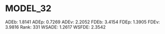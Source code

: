 # MODEL_32

ADEb: 1.8141
ADEp: 0.7269
ADEv: 2.2052
FDEb: 3.4154
FDEp: 1.3905
FDEv: 3.9816
Rank: 331
WSADE: 1.2617
WSFDE: 2.3542